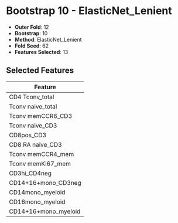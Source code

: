 # Bootstrap 10 - ElasticNet_Lenient

- **Outer Fold**: 12
- **Bootstrap**: 10
- **Method**: ElasticNet_Lenient
- **Fold Seed**: 62
- **Features Selected**: 13

## Selected Features

| Feature |
|---------|
| CD4 Tconv_total |
| Tconv naive_total |
| Tconv memCCR6_CD3 |
| Tconv naive_CD3 |
| CD8pos_CD3 |
| CD8 RA naive_CD3 |
| Tconv memCCR4_mem |
| Tconv memKi67_mem |
| CD3hi_CD4neg |
| CD14+16+mono_CD3neg |
| CD14mono_myeloid |
| CD16mono_myeloid |
| CD14+16+mono_myeloid |
